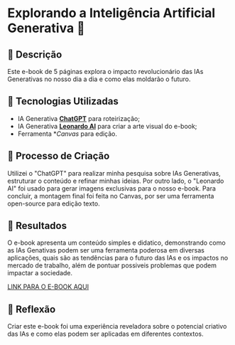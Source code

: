 # Explorando a Inteligência Artificial Generativa 🌌

## 📒 Descrição
Este e-book de 5 páginas explora o impacto revolucionário das IAs Generativas no nosso dia a dia e como elas moldarão o futuro.

## 🤖 Tecnologias Utilizadas
- IA Generativa **[ChatGPT](https://chat.openai.com)** para roteirização;
- IA Generativa **[Leonardo AI](https://leonardo.ai)** para criar a arte visual do e-book;
- Ferramenta **Canvas* para edição.

## 🧐 Processo de Criação
Utilizei o "ChatGPT" para realizar minha pesquisa sobre IAs Generativas, estruturar o conteúdo e refinar minhas ideias. Por outro lado, o "Leonardo AI" foi usado para gerar imagens exclusivas para o nosso e-book. Para concluir, a montagem final foi feita no Canvas, por ser uma ferramenta open-source para edição texto.

## 🚀 Resultados
O e-book apresenta um conteúdo simples e didatico, demonstrando como as IAs Genativas podem ser uma ferramenta poderosa em diversas aplicações, quais são as tendências para o futuro das IAs e os impactos no mercado de trabalho, além de pontuar possiveis problemas que podem impactar a sociedade.

[LINK PARA O E-BOOK AQUI]()

## 💭 Reflexão
Criar este e-book foi uma experiência reveladora sobre o potencial criativo das IAs e como elas podem ser aplicadas em diferentes contextos.
